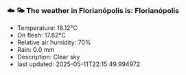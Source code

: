 ### ☁️ 🌤️  The weather in Florianópolis is: Florianópolis

- Temperature: 18.12°C
- On flesh: 17.82°C
- Relative air humidity: 70%
- Rain: 0.0 mm
- Description: Clear sky
- last updated: 2025-05-11T22:15:49.994972
